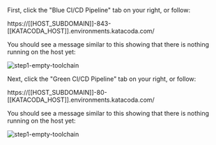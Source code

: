 First, click the "Blue CI/CD Pipeline" tab on your right, or follow:

https://[[HOST_SUBDOMAIN]]-843-[[KATACODA_HOST]].environments.katacoda.com/

You should see a message similar to this showing that there is nothing running on the host yet:

![step1-empty-toolchain](/manuelpais/courses/treating-your-pipeline-as-a-product/06-blue-green-updates/assets/step1-empty-toolchain.png)

Next, click the "Green CI/CD Pipeline" tab on your right, or follow:

https://[[HOST_SUBDOMAIN]]-80-[[KATACODA_HOST]].environments.katacoda.com/

You should see a message similar to this showing that there is nothing running on the host yet:

![step1-empty-toolchain](/manuelpais/courses/treating-your-pipeline-as-a-product/06-blue-green-updates/assets/step1-empty-toolchain.png)
